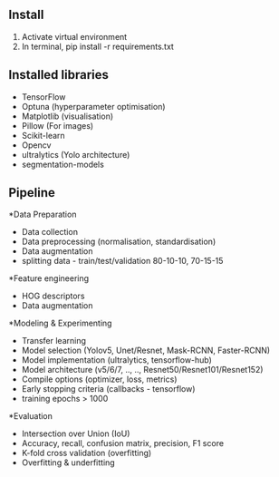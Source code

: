 ## Install

1. Activate virtual environment
2. In terminal, pip install -r requirements.txt

## Installed libraries

- TensorFlow
- Optuna (hyperparameter optimisation)
- Matplotlib (visualisation)
- Pillow (For images)
- Scikit-learn
- Opencv
- ultralytics (Yolo architecture)
- segmentation-models

## Pipeline

\*Data Preparation

- Data collection
- Data preprocessing (normalisation, standardisation)
- Data augmentation
- splitting data - train/test/validation 80-10-10, 70-15-15

\*Feature engineering

- HOG descriptors
- Data augmentation

\*Modeling & Experimenting

- Transfer learning
- Model selection (Yolov5, Unet/Resnet, Mask-RCNN, Faster-RCNN)
- Model implementation (ultralytics, tensorflow-hub)
- Model architecture (v5/6/7, .., .., Resnet50/Resnet101/Resnet152)
- Compile options (optimizer, loss, metrics)
- Early stopping criteria (callbacks - tensorflow)
- training epochs > 1000

\*Evaluation

- Intersection over Union (IoU)
- Accuracy, recall, confusion matrix, precision, F1 score
- K-fold cross validation (overfitting)
- Overfitting & underfitting
